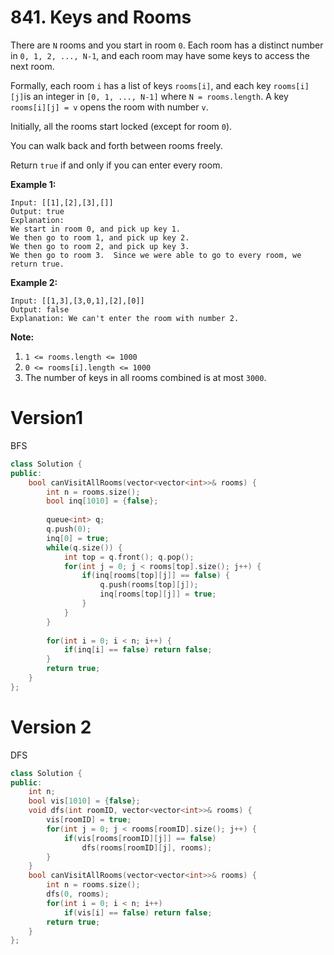 # 841. Keys and Rooms

There are `N` rooms and you start in room `0`. Each room has a distinct number in `0, 1, 2, ..., N-1`, and each room may have some keys to access the next room. 

Formally, each room `i` has a list of keys `rooms[i]`, and each key `rooms[i][j]`is an integer in `[0, 1, ..., N-1]` where `N = rooms.length`. A key `rooms[i][j] = v` opens the room with number `v`.

Initially, all the rooms start locked (except for room `0`). 

You can walk back and forth between rooms freely.

Return `true` if and only if you can enter every room.



**Example 1:**

```
Input: [[1],[2],[3],[]]
Output: true
Explanation:  
We start in room 0, and pick up key 1.
We then go to room 1, and pick up key 2.
We then go to room 2, and pick up key 3.
We then go to room 3.  Since we were able to go to every room, we return true.
```

**Example 2:**

```
Input: [[1,3],[3,0,1],[2],[0]]
Output: false
Explanation: We can't enter the room with number 2.
```

**Note:**

1. `1 <= rooms.length <= 1000`
2. `0 <= rooms[i].length <= 1000`
3. The number of keys in all rooms combined is at most `3000`.



# Version1

BFS

```cpp
class Solution {
public:
    bool canVisitAllRooms(vector<vector<int>>& rooms) {
        int n = rooms.size();
        bool inq[1010] = {false};
        
        queue<int> q;
        q.push(0);
        inq[0] = true;
        while(q.size()) {
            int top = q.front(); q.pop();
            for(int j = 0; j < rooms[top].size(); j++) {
                if(inq[rooms[top][j]] == false) {
                    q.push(rooms[top][j]);
                    inq[rooms[top][j]] = true;
                }
            }
        }
        
        for(int i = 0; i < n; i++) {
            if(inq[i] == false) return false;
        }
        return true;
    }
};
```





# Version 2

DFS

```cpp
class Solution {
public:
    int n;
    bool vis[1010] = {false};
    void dfs(int roomID, vector<vector<int>>& rooms) {
        vis[roomID] = true;
        for(int j = 0; j < rooms[roomID].size(); j++) {
            if(vis[rooms[roomID][j]] == false)
                dfs(rooms[roomID][j], rooms);
        }
    }
    bool canVisitAllRooms(vector<vector<int>>& rooms) {
        int n = rooms.size();
        dfs(0, rooms);
        for(int i = 0; i < n; i++)
            if(vis[i] == false) return false;
        return true;
    }
};
```

